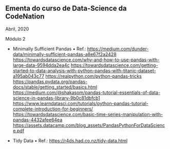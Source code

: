 ## Ementa do curso de Data-Science da CodeNation    

Abril, 2020

Módulo 2

- Minimally Sufficient Pandas
• Ref.:
https://medium.com/dunder-data/minimally-sufficient-pandas-a8e67f2a2428
https://towardsdatascience.com/why-and-how-to-use-pandas-with-large-data-9594dda2ea4c
https://towardsdatascience.com/getting-started-to-data-analysis-with-python-pandas-with-titanic-dataset-a195ab043c77
https://realpython.com/python-pandas-tricks
https://pandas.pydata.org/pandas-docs/stable/getting_started/basics.html
https://medium.com/@shakasom/pandas-tutorial-essentials-of-data-science-in-pandas-library-9b0c81dbfcb1
https://www.learndatasci.com/tutorials/python-pandas-tutorial-complete-introduction-for-beginners/
https://towardsdatascience.com/basic-time-series-manipulation-with-pandas-4432afee64ea
https://assets.datacamp.com/blog_assets/PandasPythonForDataScience.pdf

- Tidy Data
• Ref.:
https://r4ds.had.co.nz/tidy-data.html
